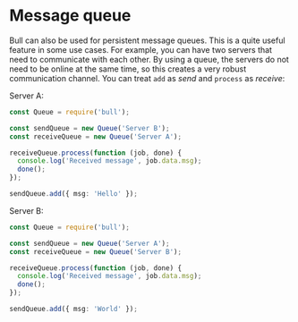 # Message queue

Bull can also be used for persistent message queues. This is a quite useful feature in some use cases. For example, you can have two servers that need to communicate with each other. By using a queue, the servers do not need to be online at the same time, so this creates a very robust communication channel. You can treat `add` as _send_ and `process` as _receive_:

Server A:

```typescript
const Queue = require('bull');

const sendQueue = new Queue('Server B');
const receiveQueue = new Queue('Server A');

receiveQueue.process(function (job, done) {
  console.log('Received message', job.data.msg);
  done();
});

sendQueue.add({ msg: 'Hello' });
```

Server B:

```typescript
const Queue = require('bull');

const sendQueue = new Queue('Server A');
const receiveQueue = new Queue('Server B');

receiveQueue.process(function (job, done) {
  console.log('Received message', job.data.msg);
  done();
});

sendQueue.add({ msg: 'World' });
```
